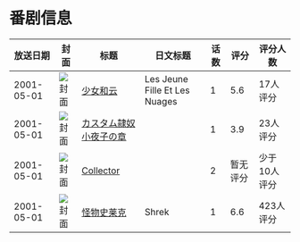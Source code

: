 # 番剧信息

|放送日期|封面|标题|日文标题|话数|评分|评分人数|
|---|---|---|---|---|---|---|
|2001-05-01|![封面](https://lain.bgm.tv/pic/cover/c/c5/4b/6327_a14vK.jpg)|[少女和云](https://bangumi.tv/subject/6327)|Les Jeune Fille Et Les Nuages|1|5.6|17人评分|
|2001-05-01|![封面](https://bangumi.tv/img/no_icon_subject.png)|[カスタム隷奴 小夜子の章](https://bangumi.tv/subject/69203)||1|3.9|23人评分|
|2001-05-01|![封面](https://bangumi.tv/img/no_icon_subject.png)|[Collector](https://bangumi.tv/subject/268875)||2|暂无评分|少于10人评分|
|2001-05-01|![封面](https://lain.bgm.tv/pic/cover/c/5b/d9/58915_1A1O1.jpg)|[怪物史莱克](https://bangumi.tv/subject/58915)|Shrek|1|6.6|423人评分|
